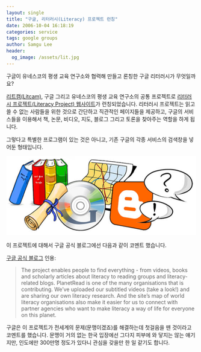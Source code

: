 ```yaml
---
layout: single
title: "구글, 리터러시(Literacy) 프로젝트 런칭"
date: 2006-10-04 16:18:19
categories: service
tags: google groups
author: Samgu Lee
header:
  og_image: /assets/lit.jpg
---
```


구글이 유네스코의 평생 교육 연구소와 협력해 만들고 론칭한 구글 리터러시가 무엇일까요?

[리트캠(Litcam)](http://www.litcam.org/), 구글 그리고 유네스코의 평생 교육 연구소의 공통 프로젝트로 [리터러시 프로젝트(Literacy Project) 웹사이트](http://www.google.com/literacy/)가 런칭되었습니다. 리터러시 프로젝트는 읽고 쓸 수 없는 사람들을 위한 것으로 간단하고 직관적인 페이지들을 제공하고, 구글의 서비스들을 이용해서 책, 논문, 비디오, 지도, 블로그 그리고 토론을 찾아주는 역할을 하게 됩니다.

그렇다고 특별한 프로그램이 있는 것은 아니고, 기존 구글의 각종 서비스의 검색창을 넣어둔 형태입니다.

![리터러시 프로젝트 메인 그림](/assets/lit.jpg)

이 프로젝트에 대해서 구글 공식 블로그에선 다음과 같이 코멘트 했습니다.

[구글 공식 블로그](http://googleblog.blogspot.com/2006/10/literacy-project.html) 인용:

> The project enables people to find everything - from videos, books and scholarly articles about literacy to reading groups and literacy-related blogs. PlanetRead is one of the many organisations that is contributing. We’ve uploaded our subtitled videos (take a look!) and are sharing our own literacy research. And the site’s map of world literacy organisations also make it easier for us to connect with partner agencies who want to make literacy a way of life for everyone on this planet.

구글은 이 프로젝트가 전세계의 문제(문맹이겠죠)를 해결하는데 첫걸음을 뗀 것이라고 코멘트를 했습니다. 문맹이 거의 없는 한국 입장에선 그다지 피부에 와 닿지는 않는 얘기지만, 인도에만 300만명 정도가 있다니 관심을 갖을만 한 일 같기도 합니다.
